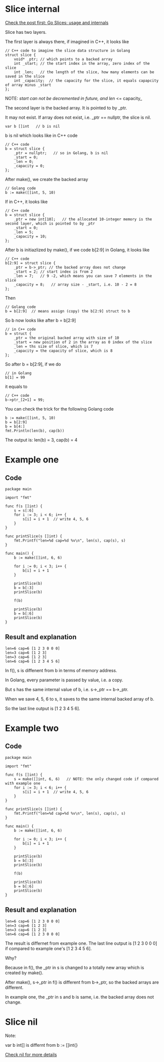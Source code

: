 
# Slice internal

[Check the post first: Go Slices: usage and internals](https://blog.golang.org/slices-intro#:~:text=Slice%20internals&text=It%20consists%20of%20a%20pointer,referred%20to%20by%20the%20slice.)

Slice has two layers.

The first layer is always there, if imagined in C++, it looks like
```
// C++ code to imagine the slice data structure in Golang
struct slice {
	void* _ptr;	// which points to a backed array
	int _start;	// the start index in the array, zero index of the slice
	int _len;	// the length of the slice, how many elements can be saved in the slice 
	int _capacity;  // the capacity for the slice, it equals capapcity of array minus _start
};
```
NOTE: _start can not be decremented in future, and len_ <= capacity_

The second layer is the backed array. It is pointed to by _ptr.

It may not exist. If array does not exist, i.e. _ptr == nullptr, the slice is nil.
```
var b []int   // b is nil
```

b is nil which looks like in C++ code
```
// C++ code
b = struct slice {
	_ptr = nullptr;   // so in Golang, b is nil
	_start = 0;
	_len = 0;
	_capacity = 0;
};
```

After make(), we create the backed array
```
// Golang code
b := make([]int, 5, 10)
```

If in C++, it looks like
```
// C++ code
b = struct slice {
	_ptr = new int[10];   // the allocated 10-integer memory is the second layer, which is pointed to by _ptr
	_start = 0;
	_len = 5;
	_capacity = 10;
};
```

After b is initiazlized by make(), if we code b[2:9] in Golang, it looks like
```
// C++ code
b[2:9] = struct slice {
	_ptr = b->_ptr; // the backed array does not change
	_start = 2; // start index is from 2
	_len = 7;	// 9 -2, which means you can save 7 elements in the slice
	_capacity = 8;   // array size - _start, i.e. 10 - 2 = 8
};
```

Then 
```
// Golang code
b = b[2:9]  // means assign (copy) the b[2:9] struct to b
```

So b now looks like after b = b[2:9]
```
// in C++ code
b = struct {
	_ptr = the original backed array with size of 10
	_start = new position of 2 in the array as 0 index of the slice
	_len = ths size of slice, which is 7
	_capacity = the capacity of slice, which is 8
};
```

So after b = b[2:9], if we do
```
// in Golang
b[1] = 99
```
it equals to 
```
// C++ code
b->ptr_[2+1] = 99;
```

You can check the trick for the following Golang code
```
b := make([]int, 5, 10)
b = b[2:9]
b = b[4:]
fmt.Println(len(b), cap(b))
```

The output is: len(b) = 3, cap(b) = 4

# Example one
## Code
```
package main

import "fmt"

func f(s []int) {
	s = s[:6]
	for i := 3; i < 6; i++ {
		s[i] = i + 1  // write 4, 5, 6
	}
}

func printSlice(s []int) {
	fmt.Printf("len=%d cap=%d %v\n", len(s), cap(s), s)
}

func main() {
	b := make([]int, 6, 6)

	for i := 0; i < 3; i++ {
		b[i] = i + 1
	}

	printSlice(b)
	b = b[:3]
	printSlice(b)

	f(b)

	printSlice(b)
	b = b[:6]
	printSlice(b)
}
```

## Result and explanation
```
len=6 cap=6 [1 2 3 0 0 0]
len=3 cap=6 [1 2 3]
len=3 cap=6 [1 2 3]
len=6 cap=6 [1 2 3 4 5 6]
```

In f(), s is diffenent from b in terms of memory address. 

In Golang, every parameter is passed by value, i.e. a copy.

But s has the same internal value of b, i.e. s->_ptr == b->_ptr.

When we save 4, 5, 6 to s, it saves to the same internal backed array of b.

So the last line output is [1 2 3 4 5 6].

# Example two

## Code 
```
package main

import "fmt"

func f(s []int) {
	s = make([]int, 6, 6)   // NOTE: the only changed code if compared with example one
	for i := 3; i < 6; i++ {
		s[i] = i + 1  // write 4, 5, 6
	}
}

func printSlice(s []int) {
	fmt.Printf("len=%d cap=%d %v\n", len(s), cap(s), s)
}

func main() {
	b := make([]int, 6, 6)

	for i := 0; i < 3; i++ {
		b[i] = i + 1
	}

	printSlice(b)
	b = b[:3]
	printSlice(b)

	f(b)

	printSlice(b)
	b = b[:6]
	printSlice(b)
}
```

## Result and explanation
```
len=6 cap=6 [1 2 3 0 0 0]
len=3 cap=6 [1 2 3]
len=3 cap=6 [1 2 3]
len=6 cap=6 [1 2 3 0 0 0]
```

The result is differnet from example one. The last line output is [1 2 3 0 0 0] if compared to example one's [1 2 3 4 5 6].

Why?

Because in f(), the _ptr in s is changed to a totally new array which is created by make().

After make(), s->_ptr in f() is different from b->_ptr, so the backed arrays are different.

In example one, the _ptr in s and b is same, i.e. the backed array does not change.

# Slice nil

Note:

var b int[] is differnt from b := []int{}

[Check nil for more details](nil.md)